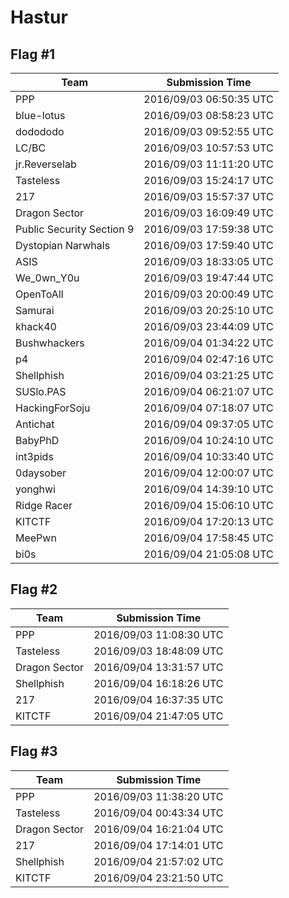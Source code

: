 # Hastur

## Flag #1

|Team|Submission Time|
|------------|------------------|
|PPP|2016/09/03 06:50:35 UTC|
|blue&#45;lotus|2016/09/03 08:58:23 UTC|
|dodododo|2016/09/03 09:52:55 UTC|
|LC&#47;BC|2016/09/03 10:57:53 UTC|
|jr&#46;Reverselab|2016/09/03 11:11:20 UTC|
|Tasteless|2016/09/03 15:24:17 UTC|
|217|2016/09/03 15:57:37 UTC|
|Dragon Sector|2016/09/03 16:09:49 UTC|
|Public Security Section 9|2016/09/03 17:59:38 UTC|
|Dystopian Narwhals|2016/09/03 17:59:40 UTC|
|ASIS|2016/09/03 18:33:05 UTC|
|We&#95;0wn&#95;Y0u|2016/09/03 19:47:44 UTC|
|OpenToAll|2016/09/03 20:00:49 UTC|
|Samurai|2016/09/03 20:25:10 UTC|
|khack40|2016/09/03 23:44:09 UTC|
|Bushwhackers|2016/09/04 01:34:22 UTC|
|p4|2016/09/04 02:47:16 UTC|
|Shellphish|2016/09/04 03:21:25 UTC|
|SUSlo&#46;PAS|2016/09/04 06:21:07 UTC|
|HackingForSoju|2016/09/04 07:18:07 UTC|
|Antichat|2016/09/04 09:37:05 UTC|
|BabyPhD|2016/09/04 10:24:10 UTC|
|int3pids|2016/09/04 10:33:40 UTC|
|0daysober|2016/09/04 12:00:07 UTC|
|yonghwi|2016/09/04 14:39:10 UTC|
|Ridge Racer|2016/09/04 15:06:10 UTC|
|KITCTF|2016/09/04 17:20:13 UTC|
|MeePwn|2016/09/04 17:58:45 UTC|
|bi0s|2016/09/04 21:05:08 UTC|

## Flag #2

|Team|Submission Time|
|------------|------------------|
|PPP|2016/09/03 11:08:30 UTC|
|Tasteless|2016/09/03 18:48:09 UTC|
|Dragon Sector|2016/09/04 13:31:57 UTC|
|Shellphish|2016/09/04 16:18:26 UTC|
|217|2016/09/04 16:37:35 UTC|
|KITCTF|2016/09/04 21:47:05 UTC|

## Flag #3

|Team|Submission Time|
|------------|------------------|
|PPP|2016/09/03 11:38:20 UTC|
|Tasteless|2016/09/04 00:43:34 UTC|
|Dragon Sector|2016/09/04 16:21:04 UTC|
|217|2016/09/04 17:14:01 UTC|
|Shellphish|2016/09/04 21:57:02 UTC|
|KITCTF|2016/09/04 23:21:50 UTC|

